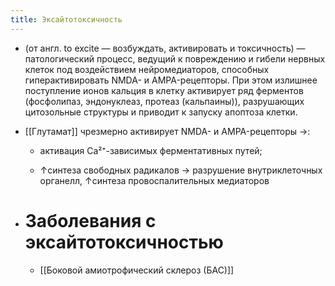 ```yaml
---
title: Эксайтотоксичность
---
```


- (от англ. to excite — возбуждать, активировать и токсичность) — патологический процесс, ведущий к повреждению и гибели нервных клеток под воздействием нейромедиаторов, способных гиперактивировать NMDA- и AMPA-рецепторы. При этом излишнее поступление ионов кальция в клетку активирует ряд ферментов (фосфолипаз, эндонуклеаз, протеаз (кальпаины)), разрушающих цитозольные структуры и приводит к запуску апоптоза клетки.

- [[Глутамат]] чрезмерно активирует NMDA- и AMPA-рецепторы ->:
	 - активация Ca²⁺-зависимых ферментативных путей;

	 - ↑синтеза свободных радикалов -> разрушение внутриклеточных органелл, ↑синтеза провоспалительных медиаторов

- # Заболевания с эксайтотоксичностью
	 - [[Боковой амиотрофический склероз (БАС)]]
